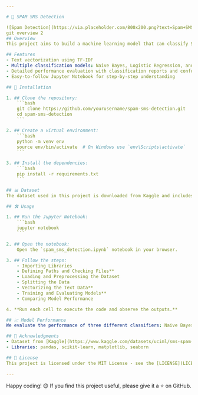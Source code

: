 ```yaml
---

# 📱 SPAM SMS Detection

![Spam Detection](https://via.placeholder.com/800x200.png?text=Spam+SMS+Detection)
git overview 2
## Overview
This project aims to build a machine learning model that can classify SMS messages as spam or legitimate (ham). We use techniques like TF-IDF for text vectorization and classifiers such as Naive Bayes, Logistic Regression, and Support Vector Machines (SVM).

## Features
- Text vectorization using TF-IDF
- Multiple classification models: Naive Bayes, Logistic Regression, and SVM
- Detailed performance evaluation with classification reports and confusion matrices
- Easy-to-follow Jupyter Notebook for step-by-step understanding

## 🚀 Installation

1. ## Clone the repository:
    ```bash
    git clone https://github.com/yourusername/spam-sms-detection.git
    cd spam-sms-detection
    ```

2. ## Create a virtual environment:
    ```bash
    python -m venv env
    source env/bin/activate  # On Windows use `env\Scripts\activate`
    ```

3. ## Install the dependencies:
    ```bash
    pip install -r requirements.txt
    ```

## 📊 Dataset
The dataset used in this project is downloaded from Kaggle and includes SMS messages labeled as spam or ham. Place the dataset file (`spam.csv`) in the `data/` directory.

## 🛠 Usage

1. ## Run the Jupyter Notebook:
    ```bash
    jupyter notebook
    ```

2. ## Open the notebook:
    Open the `spam_sms_detection.ipynb` notebook in your browser.

3. ## Follow the steps:
    - Importing Libraries
    - Defining Paths and Checking Files**
    - Loading and Preprocessing the Dataset
    - Splitting the Data
    - Vectorizing the Text Data**
    - Training and Evaluating Models**
    - Comparing Model Performance

4. **Run each cell to execute the code and observe the outputs.**

## 📈 Model Performance
We evaluate the performance of three different classifiers: Naive Bayes, Logistic Regression, and SVM. The best-performing model can be chosen for deployment based on accuracy, precision, recall, and F1-score.

## 🤝 Acknowledgments
- Dataset from [Kaggle](https://www.kaggle.com/datasets/uciml/sms-spam-collection-dataset)
- Libraries: pandas, scikit-learn, matplotlib, seaborn

## 📄 License
This project is licensed under the MIT License - see the [LICENSE](LICENSE) file for details.

---
```


Happy coding! 😊 If you find this project useful, please give it a ⭐ on GitHub.
